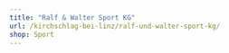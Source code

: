```yaml
---
title: "Ralf & Walter Sport KG"
url: /kirchschlag-bei-linz/ralf-und-walter-sport-kg/
shop: Sport
---
```

